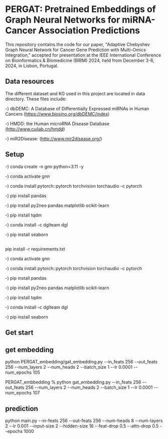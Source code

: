 # PERGAT: Pretrained Embeddings of Graph Neural Networks for miRNA-Cancer Association Predictions

This repository contains the code for our paper, "Adaptive Chebyshev Graph Neural Network for Cancer Gene Prediction with Multi-Omics Integration," accepted for presentation at the IEEE International Conference on Bioinformatics & Biomedicine (BIBM) 2024, held from December 3-6, 2024, in Lisbon, Portugal.


## Data resources
The different dataset and KG used in this project are located in data directory. These files include:

-) dbDEMC: A Database of Differentially Expressed miRNAs in Human Cancers (https://www.biosino.org/dbDEMC/index)

-) HMDD: the Human microRNA Disease Database (http://www.cuilab.cn/hmdd)

-) miR2Disease: (http://www.mir2disease.org/)

## Setup

-) conda create -n gnn python=3.11 -y

-) conda activate gnn 

-) conda install pytorch::pytorch torchvision torchaudio -c pytorch

-) pip install pandas

-) pip install py2neo pandas matplotlib scikit-learn

-) pip install tqdm

-) conda install -c dglteam dgl

-) pip install seaborn

##
pip install -r requirements.txt

-) conda activate gnn 

-) conda install pytorch::pytorch torchvision torchaudio -c pytorch

-) pip install pandas

-) pip install py2neo pandas matplotlib scikit-learn

-) pip install tqdm

-) conda install -c dglteam dgl

-) pip install seaborn

## Get start
## get embedding
python PERGAT_embedding/gat_embedding.py --in_feats 256 --out_feats 256 --num_layers 2 --num_heads 2 --batch_size 1 --lr 0.0001 --num_epochs 105

PERGAT_embbedding % python gat_embedding.py --in_feats 256 --out_feats 256 --num_layers 2 --num_heads 2 --batch_size 1 --lr 0.0001 --num_epochs 107

## prediction
python main.py --in-feats 256 --out-feats 256 --num-heads 8 --num-layers 2 --lr 0.001 --input-size 2 --hidden-size 16 --feat-drop 0.5 --attn-drop 0.5 --epochs 1000    

